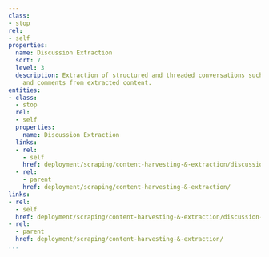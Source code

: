 ```yaml
---
class:
- stop
rel:
- self
properties:
  name: Discussion Extraction
  sort: 7
  level: 3
  description: Extraction of structured and threaded conversations such as forums,
    and comments from extracted content.
entities:
- class:
  - stop
  rel:
  - self
  properties:
    name: Discussion Extraction
  links:
  - rel:
    - self
    href: deployment/scraping/content-harvesting-&-extraction/discussion-extraction.md
  - rel:
    - parent
    href: deployment/scraping/content-harvesting-&-extraction/
links:
- rel:
  - self
  href: deployment/scraping/content-harvesting-&-extraction/discussion-extraction.md
- rel:
  - parent
  href: deployment/scraping/content-harvesting-&-extraction/
...
```

